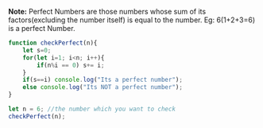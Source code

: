 **Note:** Perfect Numbers are those numbers whose sum of its factors(excluding the number itself) is equal to the number. Eg: 6(1+2+3=6) is a perfect Number.


```javascript
function checkPerfect(n){
	let s=0;
	for(let i=1; i<n; i++){
		if(n%i == 0) s+= i;
	}
	if(s==i) console.log("Its a perfect number");
	else console.log("Its NOT a perfect number");
}

let n = 6; //the number which you want to check
checkPerfect(n);

```
